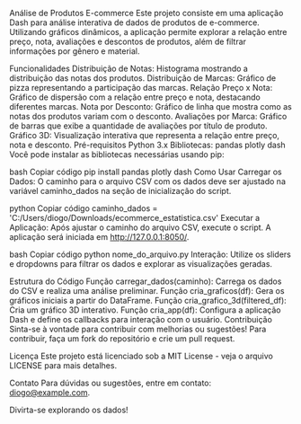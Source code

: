 Análise de Produtos E-commerce
Este projeto consiste em uma aplicação Dash para análise interativa de dados de produtos de e-commerce. Utilizando gráficos dinâmicos, a aplicação permite explorar a relação entre preço, nota, avaliações e descontos de produtos, além de filtrar informações por gênero e material.

Funcionalidades
Distribuição de Notas: Histograma mostrando a distribuição das notas dos produtos.
Distribuição de Marcas: Gráfico de pizza representando a participação das marcas.
Relação Preço x Nota: Gráfico de dispersão com a relação entre preço e nota, destacando diferentes marcas.
Nota por Desconto: Gráfico de linha que mostra como as notas dos produtos variam com o desconto.
Avaliações por Marca: Gráfico de barras que exibe a quantidade de avaliações por título de produto.
Gráfico 3D: Visualização interativa que representa a relação entre preço, nota e desconto.
Pré-requisitos
Python 3.x
Bibliotecas:
pandas
plotly
dash
Você pode instalar as bibliotecas necessárias usando pip:

bash
Copiar código
pip install pandas plotly dash
Como Usar
Carregar os Dados: O caminho para o arquivo CSV com os dados deve ser ajustado na variável caminho_dados na seção de inicialização do script.

python
Copiar código
caminho_dados = 'C:/Users/diogo/Downloads/ecommerce_estatistica.csv'
Executar a Aplicação: Após ajustar o caminho do arquivo CSV, execute o script. A aplicação será iniciada em http://127.0.0.1:8050/.

bash
Copiar código
python nome_do_arquivo.py
Interação: Utilize os sliders e dropdowns para filtrar os dados e explorar as visualizações geradas.

Estrutura do Código
Função carregar_dados(caminho): Carrega os dados do CSV e realiza uma análise preliminar.
Função cria_graficos(df): Gera os gráficos iniciais a partir do DataFrame.
Função cria_grafico_3d(filtered_df): Cria um gráfico 3D interativo.
Função cria_app(df): Configura a aplicação Dash e define os callbacks para interação com o usuário.
Contribuição
Sinta-se à vontade para contribuir com melhorias ou sugestões! Para contribuir, faça um fork do repositório e crie um pull request.

Licença
Este projeto está licenciado sob a MIT License - veja o arquivo LICENSE para mais detalhes.

Contato
Para dúvidas ou sugestões, entre em contato: diogo@example.com.

Divirta-se explorando os dados!
